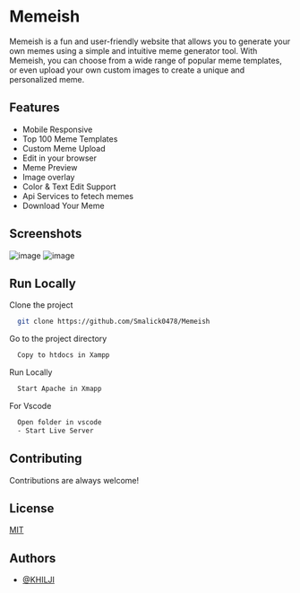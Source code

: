 
# Memeish

Memeish is a fun and user-friendly website that allows you to generate your own memes using a simple and intuitive meme generator tool. With Memeish, you can choose from a wide range of popular meme templates, or even upload your own custom images to create a unique and personalized meme. 




## Features

- Mobile Responsive
- Top 100 Meme Templates
- Custom Meme Upload
- Edit in your browser
- Meme Preview
- Image overlay
- Color & Text Edit Support
- Api Services to fetech memes
- Download Your Meme

## Screenshots
![image](https://user-images.githubusercontent.com/20766696/235488367-4d66ad91-f549-4a44-b95e-7cfe2e6fef9b.png)
![image](https://user-images.githubusercontent.com/20766696/235488466-edd7178d-07e4-419c-8d56-a8e5801c466b.png)


## Run Locally

Clone the project

```bash
  git clone https://github.com/Smalick0478/Memeish
```

Go to the project directory

```bash
  Copy to htdocs in Xampp
```

Run Locally

```bash
  Start Apache in Xmapp
```

For Vscode

```bash
  Open folder in vscode
  - Start Live Server
```


## Contributing

Contributions are always welcome!



## License

[MIT](https://choosealicense.com/licenses/mit/)


## Authors

- [@KHILJI](https://www.github.com/Smalick0478)

